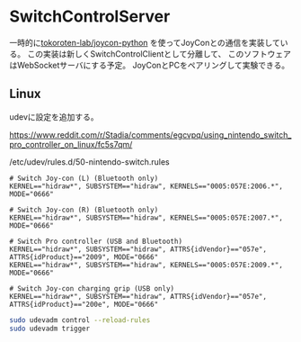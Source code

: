 # SwitchControlServer

一時的に[tokoroten-lab/joycon-python](https://github.com/tokoroten-lab/joycon-python)
を使ってJoyConとの通信を実装している。
この実装は新しくSwitchControlClientとして分離して、
このソフトウェアはWebSocketサーバにする予定。
JoyConとPCをペアリングして実験できる。

## Linux
udevに設定を追加する。

https://www.reddit.com/r/Stadia/comments/egcvpq/using_nintendo_switch_pro_controller_on_linux/fc5s7qm/

/etc/udev/rules.d/50-nintendo-switch.rules
```udev
# Switch Joy-con (L) (Bluetooth only)
KERNEL=="hidraw*", SUBSYSTEM=="hidraw", KERNELS=="0005:057E:2006.*", MODE="0666"

# Switch Joy-con (R) (Bluetooth only)
KERNEL=="hidraw*", SUBSYSTEM=="hidraw", KERNELS=="0005:057E:2007.*", MODE="0666"

# Switch Pro controller (USB and Bluetooth)
KERNEL=="hidraw*", SUBSYSTEM=="hidraw", ATTRS{idVendor}=="057e", ATTRS{idProduct}=="2009", MODE="0666"
KERNEL=="hidraw*", SUBSYSTEM=="hidraw", KERNELS=="0005:057E:2009.*", MODE="0666"

# Switch Joy-con charging grip (USB only)
KERNEL=="hidraw*", SUBSYSTEM=="hidraw", ATTRS{idVendor}=="057e", ATTRS{idProduct}=="200e", MODE="0666"
```

```bash
sudo udevadm control --reload-rules
sudo udevadm trigger
```

